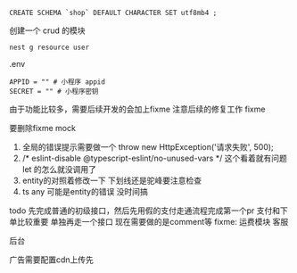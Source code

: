 ```
CREATE SCHEMA `shop` DEFAULT CHARACTER SET utf8mb4 ;
```

创建一个 crud 的模块
```
nest g resource user
```

.env
```
APPID = "" # 小程序 appid
SECRET = "" # 小程序密钥
```

由于功能比较多，需要后续开发的会加上fixme 注意后续的修复工作
fixme

要删除fixme mock

1. 全局的错误提示需要做一个 throw new HttpException('请求失败', 500);
2. /* eslint-disable @typescript-eslint/no-unused-vars */ 这个看着就有问题 let 的怎么就没调用了
3. entity的对照着修改一下 下划线还是驼峰要注意检查
4. ts any 可能是entity的错误 没时间搞

todo
先完成普通的初级接口，然后先用假的支付走通流程完成第一个pr
支付和下单比较重要 单独再走一个接口
现在需要做的是comment等
fixme: 运费模块
客服



后台

广告需要配置cdn上传先